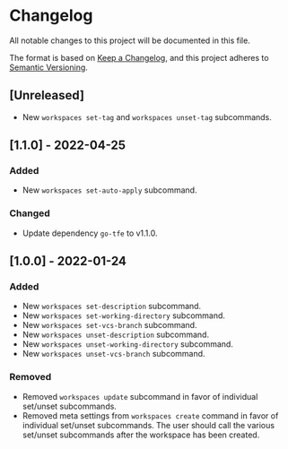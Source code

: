 # Changelog

All notable changes to this project will be documented in this file.

The format is based on [Keep a Changelog](https://keepachangelog.com/en/1.0.0/),
and this project adheres to [Semantic Versioning](https://semver.org/spec/v2.0.0.html).

## [Unreleased]

- New `workspaces set-tag` and `workspaces unset-tag` subcommands.

## [1.1.0] - 2022-04-25

### Added

- New `workspaces set-auto-apply` subcommand.

### Changed

- Update dependency `go-tfe` to v1.1.0.

## [1.0.0] - 2022-01-24

### Added

- New `workspaces set-description` subcommand.
- New `workspaces set-working-directory` subcommand.
- New `workspaces set-vcs-branch` subcommand.
- New `workspaces unset-description` subcommand.
- New `workspaces unset-working-directory` subcommand.
- New `workspaces unset-vcs-branch` subcommand.

### Removed

- Removed `workspaces update` subcommand in favor of individual set/unset subcommands.
- Removed meta settings from `workspaces create` command in favor of individual set/unset subcommands. The user should call the various set/unset subcommands after the workspace has been created.
